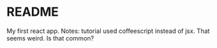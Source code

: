 # README

My first react app. Notes: tutorial used coffeescript instead of jsx. That seems weird. Is that common?
